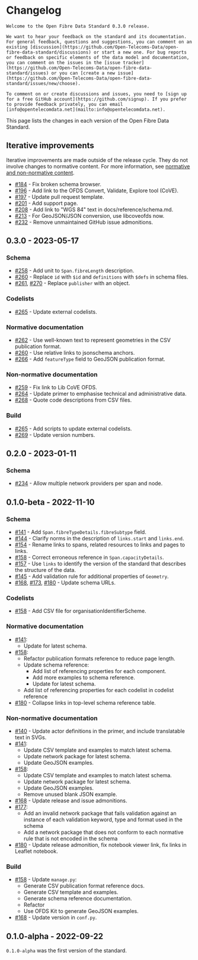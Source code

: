# Changelog

```{admonition} 0.3.0 release
Welcome to the Open Fibre Data Standard 0.3.0 release.

We want to hear your feedback on the standard and its documentation. For general feedback, questions and suggestions, you can comment on an existing [discussion](https://github.com/Open-Telecoms-Data/open-fibre-data-standard/discussions) or start a new one. For bug reports or feedback on specific elements of the data model and documentation, you can comment on the issues in the [issue tracker](https://github.com/Open-Telecoms-Data/open-fibre-data-standard/issues) or you can [create a new issue](https://github.com/Open-Telecoms-Data/open-fibre-data-standard/issues/new/choose).

To comment on or create discussions and issues, you need to [sign up for a free GitHub account](https://github.com/signup). If you prefer to provide feedback privately, you can email [info@opentelecomdata.net](mailto:info@opentelecomdata.net).
```

This page lists the changes in each version of the Open Fibre Data Standard.

## Iterative improvements

Iterative improvements are made outside of the release cycle. They do not involve changes to normative content. For more information, see [normative and non-normative content](../governance/index.md#normative-and-non-normative-content).

- [#184](https://github.com/Open-Telecoms-Data/open-fibre-data-standard/pull/184) - Fix broken schema browser.
- [#196](https://github.com/Open-Telecoms-Data/open-fibre-data-standard/pull/196) - Add link to the OFDS Convert, Validate, Explore tool (CoVE).
- [#197](https://github.com/Open-Telecoms-Data/open-fibre-data-standard/pull/197) - Update pull request template.
- [#201](https://github.com/Open-Telecoms-Data/open-fibre-data-standard/pull/201) - Add support page.
- [#208](https://github.com/Open-Telecoms-Data/open-fibre-data-standard/pull/208) - Add link to "WGS 84" text in docs/reference/schema.md.
- [#213](https://github.com/Open-Telecoms-Data/open-fibre-data-standard/pull/213) - For GeoJSON/JSON conversion, use libcoveofds now.
- [#232](https://github.com/Open-Telecoms-Data/open-fibre-data-standard/pull/232) - Remove unmaintained GitHub issue admonitions.

## 0.3.0 - 2023-05-17

### Schema

- [#258](https://github.com/Open-Telecoms-Data/open-fibre-data-standard/pull/258) - Add unit to `Span.fibreLength` description.
- [#260](https://github.com/Open-Telecoms-Data/open-fibre-data-standard/pull/260) - Replace `id` with `$id` and `definitions` with `$defs` in schema files.
- [#261](https://github.com/Open-Telecoms-Data/open-fibre-data-standard/pull/261), [#270](https://github.com/Open-Telecoms-Data/open-fibre-data-standard/pull/270) - Replace `publisher` with an object.

### Codelists

- [#265](https://github.com/Open-Telecoms-Data/open-fibre-data-standard/pull/265) - Update external codelists.

### Normative documentation

- [#262](https://github.com/Open-Telecoms-Data/open-fibre-data-standard/pull/262) - Use well-known text to represent geometries in the CSV publication format.
- [#260](https://github.com/Open-Telecoms-Data/open-fibre-data-standard/pull/260) - Use relative links to jsonschema anchors.
- [#266](https://github.com/Open-Telecoms-Data/open-fibre-data-standard/pull/266) - Add `featureType` field to GeoJSON publication format.

### Non-normative documentation

- [#259](https://github.com/Open-Telecoms-Data/open-fibre-data-standard/pull/259) - Fix link to Lib CoVE OFDS.
- [#264](https://github.com/Open-Telecoms-Data/open-fibre-data-standard/pull/264) - Update primer to emphasise technical and administrative data.
- [#268](https://github.com/Open-Telecoms-Data/open-fibre-data-standard/pull/268) - Quote code descriptions from CSV files.

### Build

- [#265](https://github.com/Open-Telecoms-Data/open-fibre-data-standard/pull/265) - Add scripts to update external codelists.
- [#269](https://github.com/Open-Telecoms-Data/open-fibre-data-standard/pull/269) - Update version numbers.

## 0.2.0 - 2023-01-11

### Schema

- [#234](https://github.com/Open-Telecoms-Data/open-fibre-data-standard/pull/234) - Allow multiple network providers per span and node.

## 0.1.0-beta - 2022-11-10

### Schema

- [#141](https://github.com/Open-Telecoms-Data/open-fibre-data-standard/pull/141) - Add `Span.fibreTypeDetails.fibreSubtype` field.
- [#144](https://github.com/Open-Telecoms-Data/open-fibre-data-standard/pull/144) - Clarify norms in the description of `links.start` and `links.end`.
- [#154](https://github.com/Open-Telecoms-Data/open-fibre-data-standard/pull/154) - Rename links to spans, related resources to links and pages to links.
- [#158](https://github.com/Open-Telecoms-Data/open-fibre-data-standard/pull/158) - Correct erroneous reference in `Span.capacityDetails`.
- [#157](https://github.com/Open-Telecoms-Data/open-fibre-data-standard/pull/157) - Use `links` to identify the version of the standard that describes the structure of the data.
- [#145](https://github.com/Open-Telecoms-Data/open-fibre-data-standard/pull/145) - Add validation rule for additional properties of `Geometry`.
- [#168](https://github.com/Open-Telecoms-Data/open-fibre-data-standard/pull/168), [#173](https://github.com/Open-Telecoms-Data/open-fibre-data-standard/pull/173), [#180](https://github.com/Open-Telecoms-Data/open-fibre-data-standard/pull/180) - Update schema URLs.

### Codelists

- [#158](https://github.com/Open-Telecoms-Data/open-fibre-data-standard/pull/158) - Add CSV file for organisationIdentifierScheme.

### Normative documentation

- [#141](https://github.com/Open-Telecoms-Data/open-fibre-data-standard/pull/141):
  - Update for latest schema.
- [#158](https://github.com/Open-Telecoms-Data/open-fibre-data-standard/pull/158):
  - Refactor publication formats reference to reduce page length.
  - Update schema reference:
    - Add list of referencing properties for each component.
    - Add more examples to schema reference.
    - Update for latest schema.
  - Add list of referencing properties for each codelist in codelist reference
- [#180](https://github.com/Open-Telecoms-Data/open-fibre-data-standard/pull/180) - Collapse links in top-level schema reference table.

### Non-normative documentation

- [#140](https://github.com/Open-Telecoms-Data/open-fibre-data-standard/pull/140) - Update actor definitions in the primer, and include translatable text in SVGs.
- [#141](https://github.com/Open-Telecoms-Data/open-fibre-data-standard/pull/141):
  - Update CSV template and examples to match latest schema.
  - Update network package for latest schema.
  - Update GeoJSON examples.
- [#158](https://github.com/Open-Telecoms-Data/open-fibre-data-standard/pull/158):
  - Update CSV template and examples to match latest schema.
  - Update network package for latest schema.
  - Update GeoJSON examples.
  - Remove unused blank JSON example.
- [#168](https://github.com/Open-Telecoms-Data/open-fibre-data-standard/pull/168) - Update release and issue admonitions.
- [#177](https://github.com/Open-Telecoms-Data/open-fibre-data-standard/pull/177):
  - Add an invalid network package that fails validation against an instance of each validation keyword, type and format used in the schema
  - Add a network package that does not conform to each normative rule that is not encoded in the schema
- [#180](https://github.com/Open-Telecoms-Data/open-fibre-data-standard/pull/180) - Update release admonition, fix notebook viewer link, fix links in Leaflet notebook.

### Build

- [#158](https://github.com/Open-Telecoms-Data/open-fibre-data-standard/pull/158) - Update `manage.py`:
  - Generate CSV publication format reference docs.
  - Generate CSV template and examples.
  - Generate schema reference documentation.
  - Refactor
  - Use OFDS Kit to generate GeoJSON examples.
- [#168](https://github.com/Open-Telecoms-Data/open-fibre-data-standard/pull/168) - Update version in `conf.py`.

## 0.1.0-alpha - 2022-09-22

`0.1.0-alpha` was the first version of the standard.
